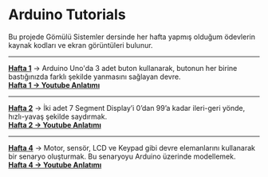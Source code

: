 # Arduino Tutorials

Bu projede Gömülü Sistemler dersinde her hafta yapmış olduğum ödevlerin kaynak kodları ve ekran görüntüleri bulunur.

<hr>

[**Hafta 1**](https://github.com/maqtay/arduino-tutorials/tree/main/tutorial-1) -> Arduino Uno'da 3 adet buton kullanarak, butonun her birine bastığınızda farklı şekilde yanmasını sağlayan devre.
<br>
[**Hafta 1 -> Youtube Anlatımı**](https://www.youtube.com/watch?v=X8ZMMD07Y6w)

<hr>

[**Hafta 2**](https://github.com/maqtay/arduino-tutorials/tree/main/tutorial-2) -> İki adet 7 Segment Display’i 0’dan 99’a kadar ileri-geri yönde, hızlı-yavaş şekilde saydırmak.
<br>
[**Hafta 2 -> Youtube Anlatımı**](https://www.youtube.com/watch?v=2LXFtZB8kKI)

<hr>

[**Hafta 4**](https://github.com/maqtay/arduino-tutorials/tree/main/tutorial-4) -> Motor, sensör, LCD ve Keypad gibi devre elemanlarını kullanarak bir senaryo oluşturmak. Bu senaryoyu Arduino üzerinde modellemek.
<br>
[**Hafta 4 -> Youtube Anlatımı**]()
